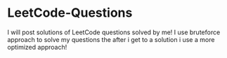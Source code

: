 # LeetCode-Questions
I will post solutions of LeetCode questions solved by me! I use bruteforce approach to solve my questions the after i get to a solution i use a more optimized approach!
